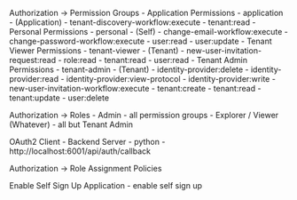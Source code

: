 Authorization -> Permission Groups
    - Application Permissions - application - (Application)
        - tenant-discovery-workflow:execute
        - tenant:read
    - Personal Permissions - personal - (Self)
        - change-email-workflow:execute
        - change-password-workflow:execute
        - user:read
        - user:update
    - Tenant Viewer Permissions - tenant-viewer - (Tenant)
        - new-user-invitation-request:read
        - role:read
        - tenant:read
        - user:read
    - Tenant Admin Permissions - tenant-admin - (Tenant)
        - identity-provider:delete
        - identity-provider:read
        - identity-provider:view-protocol
        - identity-provider:write
        - new-user-invitation-workflow:execute
        - tenant:create
        - tenant:read
        - tenant:update
        - user:delete
        
Authorization -> Roles
    - Admin
        - all permission groups
    - Explorer / Viewer (Whatever)
        - all but Tenant Admin

OAuth2 Client
    - Backend Server 
        - python 
        - http://localhost:6001/api/auth/callback

Authorization -> Role Assignment Policies

Enable Self Sign Up
    Application - enable self sign up